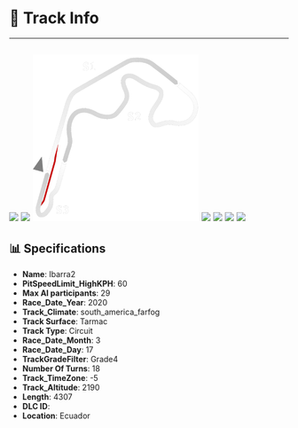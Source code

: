 # 🏁 Track Info

---
![](image_1.jpg)
![](image_2.jpg)
![](image_3.jpg)
![](image_4.jpg)
![](image_5.jpg)
![](image_6.jpg)
![](image_7.jpg)
---

## 📊 Specifications

- **Name**: Ibarra2
- **PitSpeedLimit_HighKPH**: 60
- **Max AI participants**: 29
- **Race_Date_Year**: 2020
- **Track_Climate**: south_america_farfog
- **Track Surface**: Tarmac
- **Track Type**: Circuit
- **Race_Date_Month**: 3
- **Race_Date_Day**: 17
- **TrackGradeFilter**: Grade4
- **Number Of Turns**: 18
- **Track_TimeZone**: -5
- **Track_Altitude**: 2190
- **Length**: 4307
- **DLC ID**: 
- **Location**: Ecuador
